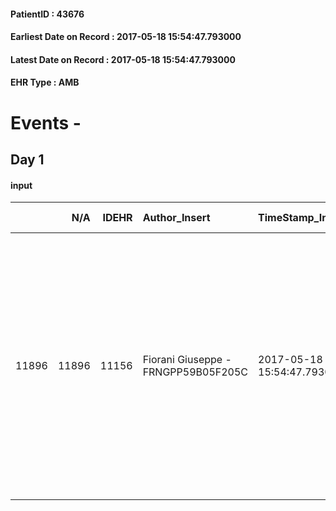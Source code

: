 
#### PatientID : 43676
#### Earliest Date on Record : 2017-05-18 15:54:47.793000
#### Latest Date on Record : 2017-05-18 15:54:47.793000
#### EHR Type : AMB

# Events - 

## Day 1

#### input
|       |    N/A |   IDEHR | Author_Insert                       | TimeStamp_Insert           | EHRType   |   PatientID |   IDDigitalSignDocument | persone_vicine   |   Unnamed: 0_x.1 |   IDANAMNESI_SOCIALE | Patient   | FamigliaAltro   | Paziente_T   | FamigliaAltro_T   |   Non_Rilevabile_x.1 | Note_Non_Rilevabile_x.1   | opt_Problemi   | Note_I                                                                                                                                                                                                                      | ds_note_timori                                                                                                                        | opt_paziente_a      | opt_famiglia_a      | opt_adeguatezza   | opt_paziente_solo   | ds_note_con                                                                                                                                                                                                                                                                                                                                                                                                                                                                                                                     | opt_presente_assente   | Presenza_minori   | Caregiver_principale                                                                                                                                                                   | opt_capacita     | opt_risorse_ec   | opt_paziente_psi   | opt_Ins_vol   | opt_paziente_ad   | opt_caregiver_ad   | opt_esenzione   | opt_inv_civile   |   invalidita_perc |   ds_codice_es | Needs     | Domestic partnership   | Fragility                    | opt_indennita_acc   | opt_legge   | opt_famiglia_psi   |
|------:|-------:|--------:|:------------------------------------|:---------------------------|:----------|------------:|------------------------:|:-----------------|-----------------:|---------------------:|:----------|:----------------|:-------------|:------------------|---------------------:|:--------------------------|:---------------|:----------------------------------------------------------------------------------------------------------------------------------------------------------------------------------------------------------------------------|:--------------------------------------------------------------------------------------------------------------------------------------|:--------------------|:--------------------|:------------------|:--------------------|:--------------------------------------------------------------------------------------------------------------------------------------------------------------------------------------------------------------------------------------------------------------------------------------------------------------------------------------------------------------------------------------------------------------------------------------------------------------------------------------------------------------------------------|:-----------------------|:------------------|:---------------------------------------------------------------------------------------------------------------------------------------------------------------------------------------|:-----------------|:-----------------|:-------------------|:--------------|:------------------|:-------------------|:----------------|:-----------------|------------------:|---------------:|:----------|:-----------------------|:-----------------------------|:--------------------|:------------|:-------------------|
| 11896 |  11896 |   11156 | Fiorani Giuseppe - FRNGPP59B05F205C | 2017-05-18 15:54:47.793000 | AMB       |       43676 |                  753922 | N/A              |             6131 |                 3873 | Si#1      | Si#1            | No#0         | Si#1              |                    0 | NR                        | No#0           | Il pz,che non √® sposato e vive con la sorella Nicoletta di aa 71, ha una scarna informazione di malattia.e del suo avanzamento. La cugina √® informata della diagnosi e dell'assenza di margini di trattamento terapeutico | Il pz vive con la sorella ,la quale non si pu√≤ definire un caregiver. Nelle ore pomeridiane √® presente una badante per l'assistenza | Sovradimensionate#0 | Sovradimensionate#0 | Si#1              | No#0                | Il pz ,celibe allo stato civile,vive con la sorella Nicoletta di aa 71,la quale √® nubile.Alcuni cugini ,garantiscono il supporto: soprattutto la cugina Lucilla Gualteri di aa 54,la quale vive a Garbagnate. Il pz,da un paio d'anni ha un amministratore di sostegno,richiesto dai servizi sociali del comune di Milano (ass.sociale Zucchetti,0288463573),a seguito di una condizione igienico sanitaria complessa ,che ha richiesto l'intervento dell'AMSA (sia il pz che la sorella erano diventati accumulatori seriali) | Presente#1             | No#0              | La cugina Lucilla ed il fratello Livio. Per la gestione amministrativa √® stato nominato un amministratore di sostegno,il quale sovrintende a tutte le spese ordinarie e straordinarie | Incrementabile#1 | Adeguate#1       | No#0               | No#0          | Totale#2          | Totale#2           | Si#1            | Si#1             |               100 |              1 | Clinici#0 | Altri parenti#3        | sovraccarico assistenziale#4 | No#0                | No#0        | No#0               |


